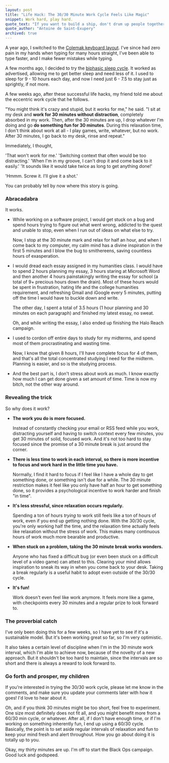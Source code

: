 ```yaml
---
layout: post
title: "Life Hack: The 30/30 Minute Work Cycle Feels Like Magic"
snippet: Work hard, play hard.
quote_text: "If you want to build a ship, don't drum up people together to collect wood and don't assign them tasks and work, but rather teach them to long for the endless immensity of the sea."
quote_author: "Antoine de Saint-Exupery"
archived: true
---
```


A year ago, I switched to the [Colemak keyboard layout](http://colemak.com/). I've since had zero pain in my hands when typing for many hours straight, I've been able to type faster, and I make fewer mistakes while typing.

A few months ago, I decided to try the [biphasic sleep cycle](http://www.stevepavlina.com/forums/health-fitness/1638-switching-biphasic-sleeping-start-here.html). It worked as advertised, allowing me to get better sleep and need less of it. I used to sleep for 9 - 10 hours each day, and now I need just 6 - 7.5 to stay just as sprightly, if not more.

A few weeks ago, after these successful life hacks, my friend told me about the eccentric work cycle that he follows.

"You might think it's crazy and stupid, but it works for me," he said. "I sit at my desk and **work for 30 minutes without distraction**, completely absorbed in my work. Then, after the 30 minutes are up, I drop whatever I'm doing and go **do something fun for 30 minutes**. During this relaxation time, I don't think about work at all - I play games, write, whatever, but no work. After 30 minutes, I go back to my desk, rinse and repeat."

Immediately, I thought,

'That won't work for me.'
'Switching context that often would be too distracting.'
'When I'm in my groove, I can't drop it and come back to it easily.'
'It sounds like it would take twice as long to get anything done!'

'Hmmm. Screw it. I'll give it a shot.'

You can probably tell by now where this story is going.

### Abracadabra ###

It works.

*   While working on a software project, I would get stuck on a bug and spend hours trying to figure out what went wrong, addicted to the quest and unable to stop, even when I run out of ideas on what else to try.

    Now, I stop at the 30 minute mark and relax for half an hour, and when I come back to my computer, my calm mind has a divine inspiration in the first 5 minutes and I blow the bug to smithereens, saving countless hours of exasperation.


*   I would dread each essay assigned in my humanities class. I would have to spend 2 hours planning my essay, 3 hours staring at Microsoft Word and then another 4 hours painstakingly writing the essay for school (a total of 9+ precious hours down the drain). Most of these hours would be spent in frustration, hating life and the college humanities requirement, and refreshing Gmail and iGoogle every 5 minutes, putting off the time I would have to buckle down and write.

    The other day, I spent a total of 3.5 hours (1 hour planning and 30 minutes on each paragraph) and finished my latest essay, no sweat.

    Oh, and while writing the essay, I also ended up finishing the Halo Reach campaign.

*   I used to cordon off entire days to study for my midterms, and spend most of them procrastinating and wasting time.

    Now, I know that given 8 hours, I'll have complete focus for 4 of them, and that's all the total concentrated studying I need for the midterm. Planning is easier, and so is the studying process.

*   And the best part is, I don't stress about work as much. I know exactly how much I can get done given a set amount of time. Time is now my bitch, not the other way around.

### Revealing the trick ###

So why does it work?

*   **The work you do is more focused.**

    Instead of constantly checking your email or RSS feed while you work, distracting yourself and having to switch context every few minutes, you get 30 minutes of solid, focused work. And it's not too hard to stay focused since the promise of a 30 minute break is just around the corner.

*   **There is less time to work in each interval, so there is more incentive to focus and work hard in the little time you have.**

    Normally, I find it hard to focus if I feel like I have a whole day to get something done, or something isn't due for a while. The 30 minute restriction makes it feel like you only have half an hour to get something done, so it provides a psychological incentive to work harder and finish "in time".

*   **It's less stressful, since relaxation occurs regularly.**

    Spending a ton of hours _trying_ to work still feels like a ton of hours of work, even if you end up getting nothing done. With the 30/30 cycle, you're only working half the time, and the relaxation time actually feels like relaxation without the stress of work. This makes many continuous hours of work much more bearable and productive.

*   **When stuck on a problem, taking the 30 minute break works wonders.**

    Anyone who has fixed a difficult bug (or even been stuck on a difficult level of a video game) can attest to this. Clearing your mind allows inspiration to sneak its way in when you come back to your desk. Taking a break regularly is a useful habit to adopt even outside of the 30/30 cycle.

*   **It's fun!**

    Work doesn't even feel like work anymore. It feels more like a game, with checkpoints every 30 minutes and a regular prize to look forward to.

### The proverbial catch ###

I've only been doing this for a few weeks, so I have yet to see if it's a sustainable model. But it's been working great so far, so I'm very optimistic.

It also takes a certain level of discipline when I'm in the 30 minute work interval, which I'm able to achieve now, because of the novelty of a new approach. But it shouldn't be too hard to maintain, since the intervals are so short and there is always a reward to look forward to.

### Go forth and prosper, my children ###

If you're interested in trying the 30/30 work cycle, please let me know in the comments, and make sure you update your comments later with how it goes! I'd love to hear about it.

Oh, and if you think 30 minutes might be too short, feel free to experiment. One size most definitely does not fit all, and you might benefit more from a 60/30 min cycle, or whatever. After all, if I don't have enough time, or if I'm working on something inherently fun, I end up using a 60/30 cycle. Basically, the point is to set aside regular intervals of relaxation and fun to keep your mind fresh and alert throughout. How you go about doing it is totally up to you.

Okay, my thirty minutes are up. I'm off to start the Black Ops campaign. Good luck and godspeed.
